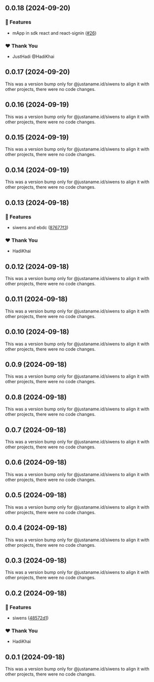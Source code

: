 ## 0.0.18 (2024-09-20)


### 🚀 Features

- mApp in sdk react and react-signin ([#26](https://github.com/JustaName-id/JustaName-sdk/pull/26))


### ❤️  Thank You

- JustHadi @HadiKhai

## 0.0.17 (2024-09-20)

This was a version bump only for @justaname.id/siwens to align it with other projects, there were no code changes.

## 0.0.16 (2024-09-19)

This was a version bump only for @justaname.id/siwens to align it with other projects, there were no code changes.

## 0.0.15 (2024-09-19)

This was a version bump only for @justaname.id/siwens to align it with other projects, there were no code changes.

## 0.0.14 (2024-09-19)

This was a version bump only for @justaname.id/siwens to align it with other projects, there were no code changes.

## 0.0.13 (2024-09-18)


### 🚀 Features

- siwens and ebdc ([87677f3](https://github.com/JustaName-id/JustaName-sdk/commit/87677f3))


### ❤️  Thank You

- HadiKhai

## 0.0.12 (2024-09-18)

This was a version bump only for @justaname.id/siwens to align it with other projects, there were no code changes.

## 0.0.11 (2024-09-18)

This was a version bump only for @justaname.id/siwens to align it with other projects, there were no code changes.

## 0.0.10 (2024-09-18)

This was a version bump only for @justaname.id/siwens to align it with other projects, there were no code changes.

## 0.0.9 (2024-09-18)

This was a version bump only for @justaname.id/siwens to align it with other projects, there were no code changes.

## 0.0.8 (2024-09-18)

This was a version bump only for @justaname.id/siwens to align it with other projects, there were no code changes.

## 0.0.7 (2024-09-18)

This was a version bump only for @justaname.id/siwens to align it with other projects, there were no code changes.

## 0.0.6 (2024-09-18)

This was a version bump only for @justaname.id/siwens to align it with other projects, there were no code changes.

## 0.0.5 (2024-09-18)

This was a version bump only for @justaname.id/siwens to align it with other projects, there were no code changes.

## 0.0.4 (2024-09-18)

This was a version bump only for @justaname.id/siwens to align it with other projects, there were no code changes.

## 0.0.3 (2024-09-18)

This was a version bump only for @justaname.id/siwens to align it with other projects, there were no code changes.

## 0.0.2 (2024-09-18)


### 🚀 Features

- siwens ([48572d1](https://github.com/JustaName-id/JustaName-sdk/commit/48572d1))


### ❤️  Thank You

- HadiKhai

## 0.0.1 (2024-09-18)

This was a version bump only for @justaname.id/siwens to align it with other projects, there were no code changes.